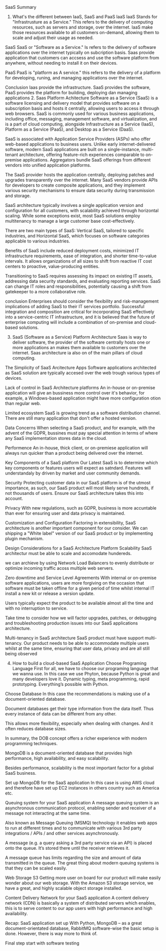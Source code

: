 SaaS Summary
1. What's the different between IaaS, SaaS and PaaS
IaaS
IaaS Stands for "Infrastrusture as a Service." This refers to the delivery of computing resources, such as servers and storage, over the internet. IaaS make those resources available to all customers on-demand, allowing them to scale and adjust their usage as needed.

SaaS
SaaS or "Software as a Service." Is refers to the delivery of software applications over the internet typically on subcription basis. Saas provide application that customers can accsess and use the software platform from anywhere, without needing to install it on their devices.

PaaS
PaaS is "platform as A service." this refers to the delivery of a platform for developing, runing, and managing applications over the internet.

Conclusion
Iaas provide the infrastructure.
SaaS provides the software,
PaaS provides the platform for building, deploying dan managing applications
2. Saas Platform Achitecture
Software as a Service (SaaS) is a software licensing and delivery model that provides software on a subscription basis and hosts it centrally, allowing users to access it through web browsers. SaaS is commonly used for various business applications, including office, messaging, management software, and virtualization, and is a part of cloud computing, alongside Infrastructure as a Service (IaaS), Platform as a Service (PaaS), and Desktop as a Service (DaaS).

SaaS is associated with Application Service Providers (ASPs) who offer web-based applications to business users. Unlike early internet-delivered software, modern SaaS applications are built on a single-instance, multi-tenant architecture, offering feature-rich experiences comparable to on-premise applications. Aggregators bundle SaaS offerings from different vendors into unified application platforms.

The SaaS provider hosts the application centrally, deploying patches and upgrades transparently over the internet. Many SaaS vendors provide APIs for developers to create composite applications, and they implement various security mechanisms to ensure data security during transmission and storage.

SaaS architecture typically involves a single application version and configuration for all customers, with scalability achieved through horizontal scaling. While some exceptions exist, most SaaS solutions employ multitenancy to manage a large customer base cost-effectively.

There are two main types of SaaS: Vertical SaaS, tailored to specific industries, and Horizontal SaaS, which focuses on software categories applicable to various industries.

Benefits of SaaS include reduced deployment costs, minimized IT infrastructure requirements, ease of integration, and shorter time-to-value intervals. It allows organizations of all sizes to shift from reactive IT cost centers to proactive, value-producing entities.

Transitioning to SaaS requires assessing its impact on existing IT assets, addressing data security standards, and evaluating reporting services. SaaS can change IT roles and responsibilities, potentially causing a shift from gatekeeper to a more collaborative role.

conclusion
Enterprises should consider the flexibility and risk-management implications of adding SaaS to their IT services portfolio. Successful integration and composition are critical for incorporating SaaS effectively into a service-centric IT infrastructure, and it is believed that the future of enterprise computing will include a combination of on-premise and cloud-based solutions.

3. SaaS (Software as a Service) Platform Architecture
Saas is way to deliver software, the provider of the software centrally hosts one or more applications an makes them available to customers over the internet. Saas architecture ia also on of the main pillars of cloud computing.

The Simplicity of SaaS Arcitecture Apps
Software applications architected as SaaS solution are typically accesed over the web trough various types of devices.

Lack of control in SaaS Architecture platforms
An in-house or on-premise application will give an bussiness more control over it's behavior, for example, a Windows-based application might have more configuration otion than regular web.

Limited ecosystem
SaaS is growing trend as a software distribution channel. There are still many application that don't offer a hosted version.

Data Concerns
When selecting a SaaS product, and for example, with the advent of the GDPR, bussines must pay special attention in terms of where any SaaS implementation stores data in the cloud.

Performence
An in-house, thick client, or on-premiese application will always run quicker than a product being delivered over the internet.

Key Components of a SaaS platform
Our Latest SaaS is to determine which key components or features users will expect as satndard. Features will understandaly by driven by market and user community demands.

Security
Protecting customer data in our SaaS platform is of the utmost importance, as such, our SaaS product will most likely serve hundreds, if not thousands of users. Ensure our SaaS architecture takes this into account.

Privacy
With new regulations, such as GDPR, business is more accuntable than ever for ensuring user and data privacy is maintained.

Customization and Configuration
Factoring in extensibility, SaaS architecture is another important component for our consider. We can shipping a "White label" version of our SaaS product or by implementing plugin mechanism.

Design Considerations for a SaaS Architecture Platform
Scalability
SaaS architectur must be able to scale and accomodate hundereds.

we can archieve by using Network Load Balancers to evenly distribute or optimize incoming traffic acoss multiple web servers.

Zero downtime and Service Level Agreements
With internal or on-premise software applications, users are more forgiving on the occasion that software must be taken offline for a given period of time whilst internal IT install a new kit or release a version update.

Users typically expect the product to be available almost all the time and with no interruption to service.

Take time to consider how we will factor upgrades, patches, or debugging and troubleshooting production issues into our SaaS applications architecture.

Multi-tenancy in SaaS architecture
SaaS product must have support multi-tenancy. Our product needs to be able to accommodate multiple users whilst at the same time, ensuring that user data, privacy and are all still being observed

4. How to build a cloud-based SaaS Application
Choose Programing Language
First for all, we have to choose our programing language that we wanna use. In this case we use Phyton, because Python is great and many developers love it. Dynamic typing, meta programming, rapid prototyping. Everything’s possible with Python.

Choose Database
In this case the recommendations is making use of a document-oriented database.

Document databases get their type information from the data itself. Thus every instance of data can be different from any other.

This allows more flexibility, especially when dealing with changes. And it often reduces database sizes.

In summary, the DOB concept offers a richer experience with modern programming techniques.

MongoDB is a document-oriented database that provides high performance, high availability, and easy scalability.

Besides performance, scalability is the most important factor for a global SaaS business.

Set up MongoDB for the SaaS application
In this case is using AWS cloud and therefore have set up EC2 instances in others country such as America etc.

Queuing system for your SaaS application
A message queuing system is an asynchronous communication protocol, enabling sender and receiver of a message not interacting at the same time.

Also known as Message Queuing (MSMQ) technology it enables web apps to run at different times and to communicate with various 3rd party integrations / APIs / and other services asynchronously.

A message (e.g. a query asking a 3rd party service via an API) is placed onto the queue. It’s stored there until the receiver retrieves it.

A message queue has limits regarding the size and amount of data transmitted in the queue. The great thing about modern queuing systems is that they can be scaled easily.

Web Storage S3
Getting more user on board for our product will make easily wonder about our web storage. With the Amazon S3 storage service, we have a great, and highly scalable object storage installed.

Content Delivery Network for your SaaS application
A content delivery network (CDN) is basically a system of distributed servers which enables, this is to serve content to our app users with high performance and high availability.

Recap: SaaS application set up
With Python, MongoDB – as a great document-orientated database, RabbitMQ software-wise the basic setup is done. However, there is way more to think of.

Final step start with software testing
